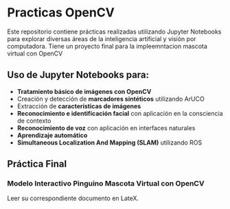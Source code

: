 # Practicas OpenCV 

Este repositorio contiene prácticas realizadas utilizando Jupyter Notebooks para explorar diversas áreas de la inteligencia artificial y visión por computadora. Tiene un proyecto final para la impleemntacion mascota virtual con OpenCV

## Uso de Jupyter Notebooks para:

- **Tratamiento básico de imágenes con OpenCV**
- Creación y detección de **marcadores sintéticos** utilizando ArUCO
- Extracción de **características de imágenes**
- **Reconocimiento e identificación facial** con aplicación en la consciencia de contexto
- **Reconocimiento de voz** con aplicación en interfaces naturales
- **Aprendizaje automático**
- **Simultaneous Localization And Mapping (SLAM)** utilizando ROS

## Práctica Final

### Modelo Interactivo Pinguino Mascota Virtual con OpenCV

Leer su correspondiente documento en LateX.



